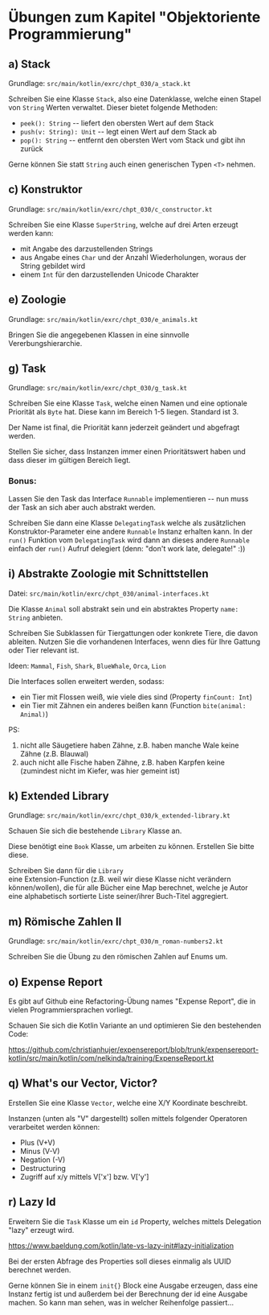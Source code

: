 # Übungen zum Kapitel "Objektoriente Programmierung"

## a) Stack

Grundlage: `src/main/kotlin/exrc/chpt_030/a_stack.kt`

Schreiben Sie eine Klasse `Stack`, also eine Datenklasse, welche einen Stapel von
`String` Werten verwaltet. Dieser bietet folgende Methoden:

* `peek(): String` -- liefert den obersten Wert auf dem Stack
* `push(v: String): Unit` -- legt einen Wert auf dem Stack ab
* `pop(): String` -- entfernt den obersten Wert vom Stack und gibt ihn zurück

Gerne können Sie statt `String` auch einen generischen Typen `<T>` nehmen.

## c) Konstruktor

Grundlage: `src/main/kotlin/exrc/chpt_030/c_constructor.kt`

Schreiben Sie eine Klasse `SuperString`, welche auf drei Arten erzeugt werden kann:

* mit Angabe des darzustellenden Strings
* aus Angabe eines `Char` und der Anzahl Wiederholungen, woraus der String gebildet wird
* einem `Int` für den darzustellenden Unicode Charakter

## e) Zoologie

Grundlage: `src/main/kotlin/exrc/chpt_030/e_animals.kt`

Bringen Sie die angegebenen Klassen in eine sinnvolle Vererbungshierarchie.

## g) Task

Grundlage: `src/main/kotlin/exrc/chpt_030/g_task.kt`

Schreiben Sie eine Klasse `Task`, welche einen Namen und eine optionale Priorität als `Byte` hat. Diese
kann im Bereich 1-5 liegen. Standard ist 3.

Der Name ist final, die Priorität kann jederzeit geändert und abgefragt werden.

Stellen Sie sicher, dass Instanzen immer einen Prioritätswert haben und dass dieser im gültigen Bereich liegt.

### Bonus:

Lassen Sie den Task das Interface `Runnable` implementieren -- nun muss der Task an sich aber auch abstrakt
werden.

Schreiben Sie dann eine Klasse `DelegatingTask` welche als zusätzlichen Konstruktor-Parameter eine andere
`Runnable` Instanz erhalten kann. In der `run()` Funktion vom `DelegatingTask` wird dann an dieses andere `Runnable`
einfach der `run()` Aufruf delegiert (denn: "don't work late, delegate!" :))

## i) Abstrakte Zoologie mit Schnittstellen

Datei: `src/main/kotlin/exrc/chpt_030/animal-interfaces.kt`

Die Klasse `Animal` soll abstrakt sein und ein abstraktes Property `name: String` anbieten. 

Schreiben Sie Subklassen für Tiergattungen oder konkrete Tiere, die davon ableiten. Nutzen Sie
die vorhandenen Interfaces, wenn dies für Ihre Gattung oder Tier relevant ist.

Ideen: `Mammal`, `Fish`, `Shark`, `BlueWhale`, `Orca`, `Lion` 

Die Interfaces sollen erweitert werden, sodass:

* ein Tier mit Flossen weiß, wie viele dies sind (Property `finCount: Int`)
* ein Tier mit Zähnen ein anderes beißen kann (Function `bite(animal: Animal)`)

PS:

1. nicht alle Säugetiere haben Zähne, z.B. haben manche Wale keine Zähne (z.B. Blauwal)
2. auch nicht alle Fische haben Zähne, z.B. haben Karpfen keine (zumindest nicht im Kiefer, was hier gemeint ist)

## k) Extended Library

Grundlage: `src/main/kotlin/exrc/chpt_030/k_extended-library.kt`

Schauen Sie sich die bestehende `Library` Klasse an.

Diese benötigt eine `Book` Klasse, um arbeiten zu können. Erstellen Sie bitte diese.

Schreiben Sie dann für die `Library`  
eine Extension-Function (z.B. weil wir diese Klasse nicht verändern können/wollen), die für alle Bücher eine Map
berechnet, welche je Autor eine alphabetisch
sortierte Liste seiner/ihrer Buch-Titel aggregiert.

## m) Römische Zahlen II

Grundlage: `src/main/kotlin/exrc/chpt_030/m_roman-numbers2.kt`

Schreiben Sie die Übung zu den römischen Zahlen auf Enums um.

## o) Expense Report

Es gibt auf Github eine Refactoring-Übung names "Expense Report", die in vielen Programmiersprachen vorliegt.

Schauen Sie sich die Kotlin Variante an und optimieren Sie den bestehenden Code:

https://github.com/christianhujer/expensereport/blob/trunk/expensereport-kotlin/src/main/kotlin/com/nelkinda/training/ExpenseReport.kt

## q) What's our Vector, Victor?

Erstellen Sie eine Klasse `Vector`, welche eine X/Y Koordinate beschreibt.

Instanzen (unten als "V" dargestellt) sollen mittels folgender Operatoren verarbeitet werden können:

* Plus (V+V)
* Minus (V-V)
* Negation (-V)
* Destructuring
* Zugriff auf x/y mittels V['x'] bzw. V['y']

## r) Lazy Id

Erweitern Sie die `Task` Klasse um ein `id` Property, welches mittels Delegation "lazy" erzeugt wird.

https://www.baeldung.com/kotlin/late-vs-lazy-init#lazy-initialization

Bei der ersten Abfrage des Properties soll dieses einmalig als UUID berechnet werden.

Gerne können Sie in einem `init{}` Block eine Ausgabe erzeugen, dass eine Instanz fertig ist und außerdem
bei der Berechnung der id eine Ausgabe machen. So kann man sehen, was in welcher Reihenfolge passiert...

